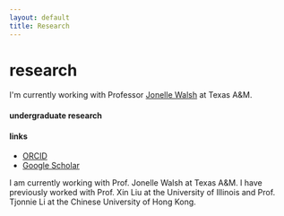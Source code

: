 ```yaml
---
layout: default
title: Research
---
```


# research
I'm currently working with Professor [Jonelle Walsh](https://jonellewalsh.weebly.com/) at Texas A&M. 

#### undergraduate research

#### links
* [ORCID](https://orcid.org/0000-0001-9975-9196) 
* [Google Scholar](https://scholar.google.com/citations?hl=en&user=_MfhceYAAAAJ) 

I am currently working with Prof. Jonelle Walsh at Texas A&M. I have previously worked with Prof. Xin Liu at the University of Illinois and Prof. Tjonnie Li at the Chinese University of Hong Kong.
